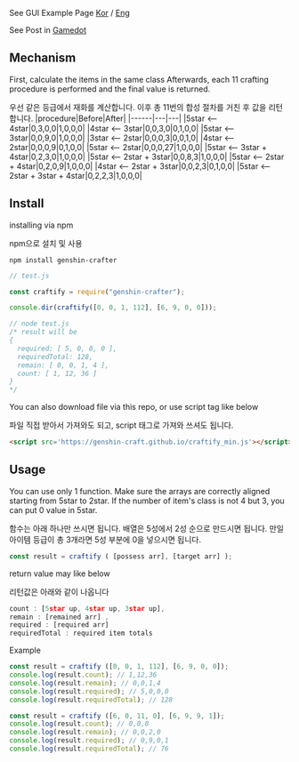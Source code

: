 See GUI Example Page  [Kor](https://genshin-craft.github.io/index.html) / [Eng](https://genshin-craft.github.io/index_en.html)

See Post in [Gamedot](https://genshin.gamedot.org/?mid=board&target=view&board=tip&page=1&post=470)   
  
## Mechanism  

First, calculate the items in the same class
Afterwards, each 11 crafting procedure is performed and the final value is returned.

우선 같은 등급에서 재화를 계산합니다.
이후 총 11번의 합성 절차를 거친 후 값을 리턴합니다.
|procedure|Before|After|
|------|---|---|
|5star <-- 4star|0,3,0,0|1,0,0,0|
|4star <-- 3star|0,0,3,0|0,1,0,0|
|5star <-- 3star|0,0,9,0|1,0,0,0|
|3star <-- 2star|0,0,0,3|0,0,1,0|
|4star <-- 2star|0,0,0,9|0,1,0,0|
|5star <-- 2star|0,0,0,27|1,0,0,0|
|5star <-- 3star + 4star|0,2,3,0|1,0,0,0|
|5star <-- 2star + 3star|0,0,8,3|1,0,0,0|
|5star <-- 2star + 4star|0,2,0,9|1,0,0,0|
|4star <-- 2star + 3star|0,0,2,3|0,1,0,0|
|5star <-- 2star + 3star + 4star|0,2,2,3|1,0,0,0|  
  
  
  
  
## Install

installing via npm

npm으로 설치 및 사용

```shell
npm install genshin-crafter
```

```JavaScript
// test.js

const craftify = require("genshin-crafter");

console.dir(craftify([0, 0, 1, 112], [6, 9, 0, 0]));

// node test.js
/* result will be
{
  required: [ 5, 0, 0, 0 ],
  requiredTotal: 128,
  remain: [ 0, 0, 1, 4 ],
  count: [ 1, 12, 36 ]
}
*/
```


You can also download file via this repo, or use script tag like below

파일 직접 받아서 가져와도 되고, script 태그로 가져와 쓰셔도 됩니다.
```HTML
<script src='https://genshin-craft.github.io/craftify_min.js'></script>
```



## Usage

You can use only 1 function. Make sure the arrays are correctly aligned starting from 5star to 2star.
If the number of item's class is not 4 but 3, you can put 0 value in 5star.

함수는 아래 하나만 쓰시면 됩니다. 배열은 5성에서 2성 순으로 만드시면 됩니다.
만일 아이템 등급이 총 3개라면 5성 부분에 0을 넣으시면 됩니다.
```JavaScript
const result = craftify ( [possess arr], [target arr] );
```


return value may like below

리턴값은 아래와 같이 나옵니다
```JavaScript
count : [5star up, 4star up, 3star up],
remain : [remained arr] ,
required : [required arr]
requiredTotal : required item totals
```


Example
```JavaScript
const result = craftify ([0, 0, 1, 112], [6, 9, 0, 0]);
console.log(result.count); // 1,12,36
console.log(result.remain); // 0,0,1,4
console.log(result.required); // 5,0,0,0
console.log(result.requiredTotal); // 128
```
```JavaScript
const result = craftify ([6, 0, 11, 0], [6, 9, 9, 1]);
console.log(result.count); // 0,0,0
console.log(result.remain); // 0,0,2,0
console.log(result.required); // 0,9,0,1
console.log(result.requiredTotal); // 76
```

